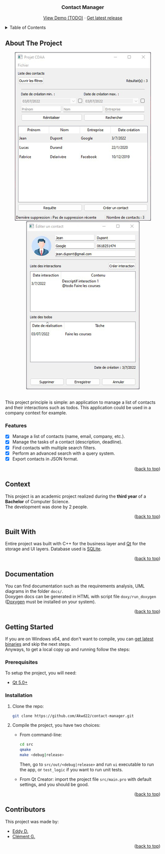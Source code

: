 <div id="top"></div>

<!-- PROJECT LOGO -->
<br />
<div align="center">
  <h3 align="center">Contact Manager</h3>
  <p align="center">
    <a href="#">View Demo (TODO)</a> ·
    <a href="https://github.com/Akwd22/contact-manager/releases/latest">Get latest release</a>
  </p>
</div>

<!-- TABLE OF CONTENTS -->
<details>
  <summary>Table of Contents</summary>
  <ol>
    <li><a href="#about-the-project">About The Project</a></li>
    <li><a href="#context">Context</a></li>
    <li><a href="#built-with">Built With</a></li>
    <li><a href="#documentation">Documentation</a></li>
    <li><a href="#getting-started">Getting Started</a></li>
    <li><a href="#contributors">Contributors</a></li>
  </ol>
</details>

<!-- ABOUT THE PROJECT -->
## About The Project

<div align="center">
  <img src="project-image-1.png">
  <img src="project-image-2.png">
</div>
<br />

This project principle is simple: an application to manage a list of contacts and their interactions such as todos. This application could be used in  a company context for example.

### Features

- [x] Manage a list of contacts (name, email, company, etc.).
- [x] Manage the tasks of a contact (description, deadline).
- [x] Find contacts with multiple search filters.
- [x] Perform an advanced search with a query system.
- [x] Export contacts in JSON format.

<p align="right">(<a href="#top">back to top</a>)</p>

<!-- CONTEXT -->
## Context

This project is an academic project realized during the **third year** of a **Bachelor** of Computer Science.  
The development was done by 2 people.

<p align="right">(<a href="#top">back to top</a>)</p>

<!-- BUILT WITH -->
## Built With

Entire project was built with C++ for the business layer and [Qt](https://www.qt.io/) for the storage and UI layers. Database used is [SQLite](https://www.sqlite.org/index.html).

<p align="right">(<a href="#top">back to top</a>)</p>

<!-- DOCUMENTATION -->
## Documentation

You can find documentation such as the requirements analysis, UML diagrams in the folder `docs/`.  
Doxygen docs can be generated in HTML with script file `doxy/run_doxygen` ([Doxygen](https://doxygen.nl/) must be installed on your system).

<p align="right">(<a href="#top">back to top</a>)</p>

<!-- GETTING STARTED -->
## Getting Started

If you are on Windows x64, and don't want to compile, you can [get latest binaries](https://github.com/Akwd22/contact-manager/releases/latest) and skip the next steps.  
Anyways, to get a local copy up and running follow the steps:

### Prerequisites

To setup the project, you will need:
* [Qt 5.0+](https://www.qt.io/)

### Installation

1. Clone the repo:
   ```sh
   git clone https://github.com/Akwd22/contact-manager.git
   ```
2. Compile the project, you have two choices:
   - From command-line:
     ```sh
     cd src
     qmake
     make <debug|release>
     ```
     Then, go to `src/out/<debug|release>` and run `ui` executable to run the app, or `test_logic` if you want to run unit tests.
     
   - From Qt Creator: import the project file `src/main.pro` with default settings, and you should be good.

<p align="right">(<a href="#top">back to top</a>)</p>

<!-- Contributors -->
## Contributors

This project was made by:
- [Eddy D.](https://github.com/Akwd22)
- [Clément G.](https://github.com/Zoreph22)

<p align="right">(<a href="#top">back to top</a>)</p>
